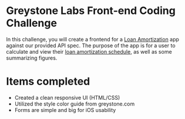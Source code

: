 # Greystone Labs Front-end Coding Challenge


In this challenge, you will create a frontend for a [Loan Amortization](https://www.investopedia.com/terms/a/amortization.asp) app against our provided API spec. The purpose of the app is for a user to calculate and view their [loan amortization schedule](https://www.investopedia.com/thmb/FE1dtCb5tV4xsLYQ_a-KDqn-lzM=/750x0/filters:no_upscale():max_bytes(150000):strip_icc():format(webp)/dotdash_Final_Amortized_Loan_Oct_2020-01-3a606fa9285943098248ac92e8d03b40.jpg), as well as some summarizing figures.


# Items completed
- Created a clean responsive UI (HTML/CSS)
- Utilized the style color guide from greystone.com
- Forms are simple and big for iOS usability
